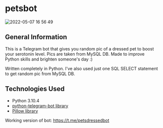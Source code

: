 # petsbot

![2022-05-07 16 56 49](https://user-images.githubusercontent.com/99502344/167257460-6ea7461b-4532-4b13-aedf-edca47eb2f63.gif)

## General Information

This is a Telegram bot that gives you random pic of a dressed pet to boost your serotonin level. Pics are taken from MySQL DB. Made to improve Python skills and brighten someone's day :)

Written completely in Python. I've also used just one SQL SELECT statement to get random pic from MySQL DB.

## Technologies Used

* Python 3.10.4
* [python-telegram-bot library](https://github.com/python-telegram-bot/python-telegram-bot)
* [Pillow library](https://github.com/python-pillow/Pillow)


Working version of bot: https://t.me/petsdressedbot
